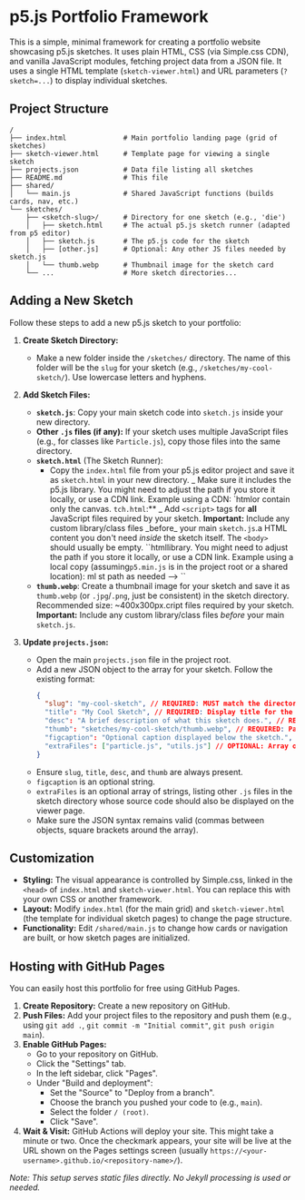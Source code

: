 # p5.js Portfolio Framework

This is a simple, minimal framework for creating a portfolio website showcasing p5.js sketches. It uses plain HTML, CSS (via Simple.css CDN), and vanilla JavaScript modules, fetching project data from a JSON file. It uses a single HTML template (`sketch-viewer.html`) and URL parameters (`?sketch=...`) to display individual sketches.

## Project Structure

```
/
├── index.html              # Main portfolio landing page (grid of sketches)
├── sketch-viewer.html      # Template page for viewing a single sketch
├── projects.json           # Data file listing all sketches
├── README.md               # This file
├── shared/
│   └── main.js             # Shared JavaScript functions (builds cards, nav, etc.)
└── sketches/
    ├── <sketch-slug>/      # Directory for one sketch (e.g., 'die')
    │   ├── sketch.html     # The actual p5.js sketch runner (adapted from p5 editor)
    │   ├── sketch.js       # The p5.js code for the sketch
    │   ├── [other.js]      # Optional: Any other JS files needed by sketch.js
    │   └── thumb.webp      # Thumbnail image for the sketch card
    └── ...                 # More sketch directories...
```

## Adding a New Sketch

Follow these steps to add a new p5.js sketch to your portfolio:

1.  **Create Sketch Directory:**

    - Make a new folder inside the `/sketches/` directory. The name of this folder will be the `slug` for your sketch (e.g., `/sketches/my-cool-sketch/`). Use lowercase letters and hyphens.

2.  **Add Sketch Files:**

    - **`sketch.js`**: Copy your main sketch code into `sketch.js` inside your new directory.
    - **Other `.js` files (if any):** If your sketch uses multiple JavaScript files (e.g., for classes like `Particle.js`), copy those files into the same directory.
    - **`sketch.html`** (The Sketch Runner):
      - Copy the `index.html` file from your p5.js editor project and save it as `sketch.html` in your new directory.
        \_ Make sure it includes the p5.js library. You might need to adjust the path if you store it locally, or use a CDN link. Example using a CDN:
        `htmlor contain only the canvas.
        <script src="https://cdnjs.cloudflare.com/ajax/libs/p5.js/1.9.0/p5.min.js"></script>
        `tch.html`:\*\*
        _ Add `<script>` tags for **all** JavaScript files required by your sketch. **Important:** Include any custom library/class files \_before_ your main `sketch.js`.a HTML content you don't need _inside_ the sketch itself. The `<body>` should usually be empty.
        ``htmllibrary. You might need to adjust the path if you store it locally, or use a CDN link. Example using a local copy (assuming`p5.min.js` is in the project root or a shared location):
        <!-- Example with an extra file -->ml
        <script src="particle.js"></script>
        <script src="sketch.js"></script>st path as needed -->
        ``

    * **`thumb.webp`**: Create a thumbnail image for your sketch and save it as `thumb.webp` (or `.jpg`/`.png`, just be consistent) in the sketch directory. Recommended size: ~400x300px.cript files required by your sketch. **Important:** Include any custom library/class files _before_ your main `sketch.js`.

3.  **Update `projects.json`:**
    - Open the main `projects.json` file in the project root.
    - Add a new JSON object to the array for your sketch. Follow the existing format:
      ```json
      {
        "slug": "my-cool-sketch", // REQUIRED: MUST match the directory name
        "title": "My Cool Sketch", // REQUIRED: Display title for the card and page
        "desc": "A brief description of what this sketch does.", // REQUIRED: Description shown on the sketch page
        "thumb": "sketches/my-cool-sketch/thumb.webp", // REQUIRED: Path to the thumbnail from the project root
        "figcaption": "Optional caption displayed below the sketch.", // OPTIONAL: Text caption for the sketch figure
        "extraFiles": ["particle.js", "utils.js"] // OPTIONAL: Array of additional JS filenames to display source code for
      }
      ```
    - Ensure `slug`, `title`, `desc`, and `thumb` are always present.
    - `figcaption` is an optional string.
    - `extraFiles` is an optional array of strings, listing other `.js` files in the sketch directory whose source code should also be displayed on the viewer page.
    - Make sure the JSON syntax remains valid (commas between objects, square brackets around the array).

## Customization

- **Styling:** The visual appearance is controlled by Simple.css, linked in the `<head>` of `index.html` and `sketch-viewer.html`. You can replace this with your own CSS or another framework.
- **Layout:** Modify `index.html` (for the main grid) and `sketch-viewer.html` (the template for individual sketch pages) to change the page structure.
- **Functionality:** Edit `/shared/main.js` to change how cards or navigation are built, or how sketch pages are initialized.

## Hosting with GitHub Pages

You can easily host this portfolio for free using GitHub Pages.

1.  **Create Repository:** Create a new repository on GitHub.
2.  **Push Files:** Add your project files to the repository and push them (e.g., using `git add .`, `git commit -m "Initial commit"`, `git push origin main`).
3.  **Enable GitHub Pages:**
    - Go to your repository on GitHub.
    - Click the "Settings" tab.
    - In the left sidebar, click "Pages".
    - Under "Build and deployment":
      - Set the "Source" to "Deploy from a branch".
      - Choose the branch you pushed your code to (e.g., `main`).
      - Select the folder `/ (root)`.
      - Click "Save".
4.  **Wait & Visit:** GitHub Actions will deploy your site. This might take a minute or two. Once the checkmark appears, your site will be live at the URL shown on the Pages settings screen (usually `https://<your-username>.github.io/<repository-name>/`).

_Note: This setup serves static files directly. No Jekyll processing is used or needed._
